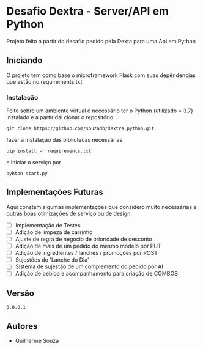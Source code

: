# Desafio Dextra - Server/API em Python

Projeto feito a partir do desafio pedido pela Dexta para uma Api em Python

## Iniciando

O projeto tem como base o microframework Flask com suas depêndencias que estão no
requirements.txt

### Instalação

Feito sobre um ambiente virtual é necessário ter o Python (utilizado = 3.7) instalado
e a partir dai clonar o repositório 

```
git clone https://github.com/souzadb/dextra_python.git
```

fazer a instalação das bibliotecas necessárias

```
pip install -r requirements.txt
```

e iniciar o serviço por

```
pyhton start.py
```

## Implementações Futuras

Aqui constam algumas implementações que considero muito necessárias e outras boas otimizações
de serviço ou de design:

- [ ] Implementação de Testes
- [ ] Adição de limpeza de carrinho
- [ ] Ajuste de regra de negócio de prioridade de desconto
- [ ] Adição de mais de um pedido do mesmo modelo por PUT
- [ ] Adição de ingredientes / lanches / promoções por POST
- [ ] Sujestões do 'Lanche do Dia'
- [ ] Sistema de sujestão de um complemento do pedido por AI
- [ ] Adição de bebiba e acompanhamento para criação de COMBOS

## Versão

```
0.0.0.1
```

## Autores

- Guilherme Souza